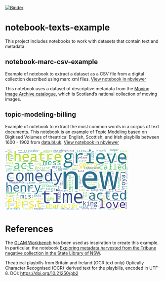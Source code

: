 [![Binder](https://mybinder.org/badge_logo.svg)](https://mybinder.org/v2/gh/hibernator11/notebook-texts-example/master)

# notebook-texts-example
This project includes notebooks to work with datasets that contain text and metadata. 

## notebook-marc-csv-example
Example of notebook to extract a dataset as a CSV file from a digital collection described using marc xml files. [View notebook in nbviewer](https://nbviewer.jupyter.org/github/hibernator11/notebook-marc-csv-example/blob/master/Dataset-Extraction-Example.ipynb)

This notebook uses a dataset of descriptive metadata from the [Moving Image Archive catalogue](https://data.nls.uk/data/metadata-collections/moving-image-archive/), which is Scotland’s national collection of moving images.

## topic-modeling-billing
Example of notebook to extract the most common words in a corpus of text documents. This notebook is an example of Topic Modeling based on Digitised Volumes of theatrical English, Scottish, and Irish playbills between 1600 - 1902 from [data.bl.uk](data.bl.uk). [View notebook in nbviewer](https://nbviewer.jupyter.org/github/hibernator11/notebook-marc-csv-example/blob/master/topic-modeling-billing.ipynb)

![Topic modeling](images/topic-modeling.png)

# References
The [GLAM Workbench](https://glam-workbench.github.io/) has been used as inspiration to create this example. In particular, the notebook [Exploring metadata harvested from the Tribune negative collection in the State Library of NSW](https://nbviewer.jupyter.org/github/GLAM-Workbench/ozglam-data-records-of-resistance/blob/master/Exploring-Tribune-negatives-metadata.ipynb).


Theatrical playbills from Britain and Ireland (OCR text only)
Optically Character Recognised (OCR)-derived text for the playbills, encoded in UTF-8.
DOI: https://doi.org/10.21250/pb2

